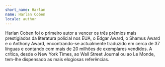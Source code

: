 ```yaml
---
short_name: Harlan
name: Harlan Coben
locale: author
---
```

Harlan Coben foi o primeiro autor a vencer os três prêmios mais prestigiados da 
literatura policial nos EUA, o Edgar Award, o Shamus Award e o Anthony Award, 
encontrando-se actualmente traduzido em cerca de 37 línguas e contando com mais de 
20 milhões de exemplares vendidos. A crítica, desde o New York Times, ao Wall Street 
Journal ou ao Le Monde, tem-lhe dispensado as mais elogiosas referências.